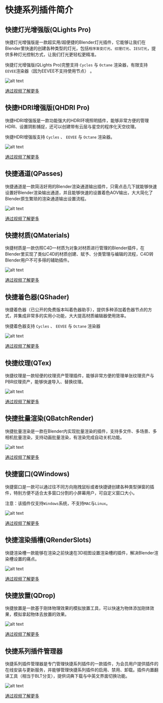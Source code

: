 # 快捷系列插件简介

## 快捷灯光增强版(QLights Pro)
快捷灯光增强版是一款超实用/超便捷的Blender灯光插件，它能够让我们在Blender里快速的创建各种类型的灯光，包括`程序渐变灯光`、`纹理灯光`、`IES灯光`，提供多种灯光控制方式，让我们打光更轻松更精准。

快捷灯光增强版(QLights Pro)完整支持 `Cycles` 与 `Octane` 渲染器，有限支持 `EEVEE`渲染器（因为EEVEE不支持使用节点） 。

![alt text](<Documentation/pic/QLights Pro.png>)

[通过视频了解更多](https://www.bilibili.com/video/BV1QHpneZEXe)

## 快捷HDRI增强版(QHDRI Pro)
快捷HDRI增强版是一款功能强大的HDRI环境照明插件，能够非常方便的管理HDRI、设置阴影捕捉，还可以创建带有云层与星空的程序化天空纹理。

快捷HDRI增强版支持 `Cycles` 、 `EEVEE` 与 `Octane` 渲染器。

![alt text](<Documentation/pic/QHDRI Pro.png>)

[通过视频了解更多](https://www.bilibili.com/video/BV1p2421Z7Ph)

## 快捷通道(QPasses)
快捷通道是一款简洁好用的Blender渲染通道输出插件，只需点击几下就能够快速设置好Blender渲染输出通道，并且能够快速的设置着色AOV输出，大大简化了Blender原生繁琐的渲染通道输出设置流程。

![alt text](Documentation/pic/QPasses.png)

[通过视频了解更多](https://www.bilibili.com/video/BV1hQs4eJEQz)

## 快捷材质(QMaterials)
快捷材质是一款仿照C4D一材质为对象对材质进行管理的Blender插件，在Blender里实现了类似C4D的材质创建、赋予、分类管理与编辑的流程，C4D转Blender用户不可多得的辅助插件。

![alt text](Documentation/pic/QMaterials.png)

[通过视频了解更多](https://www.bilibili.com/video/BV1dJ4m1c7pc)

## 快捷着色器(QShader)
快捷着色器（已公开的免费版本叫着色器助手），提供多种添加着色器节点的方式，并集成非常多的实用小功能，大大提高材质编辑器使用效率。

快捷着色器支持 `Cycles` 、 `EEVEE` 与 `Octane` 渲染器

![alt text](Documentation/pic/QShader.png)

[通过视频了解更多](https://www.bilibili.com/video/BV1h2421L7Jt)

## 快捷纹理(QTex)
快捷纹理是一款轻便的纹理资产管理插件，能够非常方便的管理单张纹理资产与PBR纹理资产，能够快速导入、替换纹理。

![alt text](Documentation/pic/QTex.png)

[通过视频了解更多](https://www.bilibili.com/video/BV15x42117Nk)

## 快捷批量渲染(QBatchRender)
快捷批量渲染是一款在Blender内实现批量渲染的插件，支持多文件、多场景、多相机批量渲染，支持动画批量渲染，有渲染完成自动关机功能。

![alt text](Documentation/pic/QBatchRender.png)

[通过视频了解更多](https://www.bilibili.com/video/BV1SD421M7rV)

## 快捷窗口(QWindows)

快捷窗口是一款可以通过往不同方向拖拽鼠标或者快捷键创建各种类型弹窗的插件，特别方便不适合太多窗口分割的小屏幕用户，可自定义窗口大小。

注意：该插件仅支持`Windows`系统，不支持`MAC`与`Linux`。

![alt text](Documentation/pic/QWindows.png)

[通过视频了解更多](https://www.bilibili.com/video/BV1Hw4m1U7Ex)

## 快捷渲染插槽(QRenderSlots)

快捷渲染槽一款能够在渲染之前快速在3D视图设置渲染槽的插件，解决Blender渲染槽设置的痛点。

![alt text](Documentation/pic/QRenderSlots.png)

[通过视频了解更多](https://www.bilibili.com/video/BV1EZ421H73o)

## 快捷放置(QDrop)

快捷放置是一款基于刚体物理效果的模拟放置工具，可以快速为物体添加刚体效果，模拟拿起物体去放置的效果。

![alt text](Documentation/pic/QDrop.png)

[通过视频了解更多](https://www.bilibili.com/video/BV1py42187i8)

## 快捷系列插件管理器

快捷系列插件管理器是专门管理快捷系列插件的一款插件，为会员用户提供插件的在线安装与更新服务，并能够管理快捷系列插件的启用、禁用、卸载。插件内置翻译工具（相当于BLT分支），提供词典下载与中英文界面切换功能。

![alt text](Documentation/pic/QM.png)

[通过视频了解更多](https://www.bilibili.com/video/BV13m421g7c3)